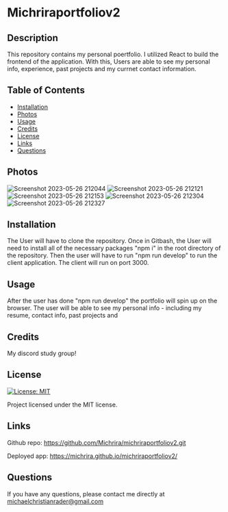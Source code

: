 # Michriraportfoliov2

## Description

This repository contains my personal poertfolio. I utilized React to build the frontend of the application. With this, Users are able to see my personal info, experience, past projects and my currnet contact information. 

## Table of Contents 
- [Installation](#installation)
- [Photos](#photos)
- [Usage](#usage)
- [Credits](#credits)
- [License](#license)
- [Links](#links)
- [Questions](#questions)

## Photos
![Screenshot 2023-05-26 212044](https://github.com/Michrira/michriraportfoliov2/assets/126362926/d68c8c42-e112-4e6f-a73a-76ad62a91337)
![Screenshot 2023-05-26 212121](https://github.com/Michrira/michriraportfoliov2/assets/126362926/5e57d65c-ad53-4144-a4be-17d992ad4061)
![Screenshot 2023-05-26 212153](https://github.com/Michrira/michriraportfoliov2/assets/126362926/71340b5a-a81d-44e4-a503-76a9c59aed2b)
![Screenshot 2023-05-26 212304](https://github.com/Michrira/michriraportfoliov2/assets/126362926/34a9de44-477f-4636-98a5-2a2f54f65304)
![Screenshot 2023-05-26 212327](https://github.com/Michrira/michriraportfoliov2/assets/126362926/7ec9b7ba-8d8c-4769-971c-447330121f5b)

## Installation
The User will have to clone the repository. Once in Gitbash, the User will need to install all of the necessary packages "npm i" in the root directory of the repository. Then the user will have to run "npm run develop" to run the client application. The client will run on port 3000. 

## Usage
After the user has done "npm run develop" the portfolio will spin up on the browser. The user will be able to see my personal info - including my resume, contact info, past projects and

## Credits

My discord study group! 

## License

[![License: MIT](https://img.shields.io/badge/License-MIT-blue.svg)](https://opensource.org/licenses/MIT)
  
Project licensed under the MIT license.

## Links
Github repo: https://github.com/Michrira/michriraportfoliov2.git

Deployed app: https://michrira.github.io/michriraportfoliov2/

## Questions

If you have any questions, please contact me directly at michaelchristianrader@gmail.com
